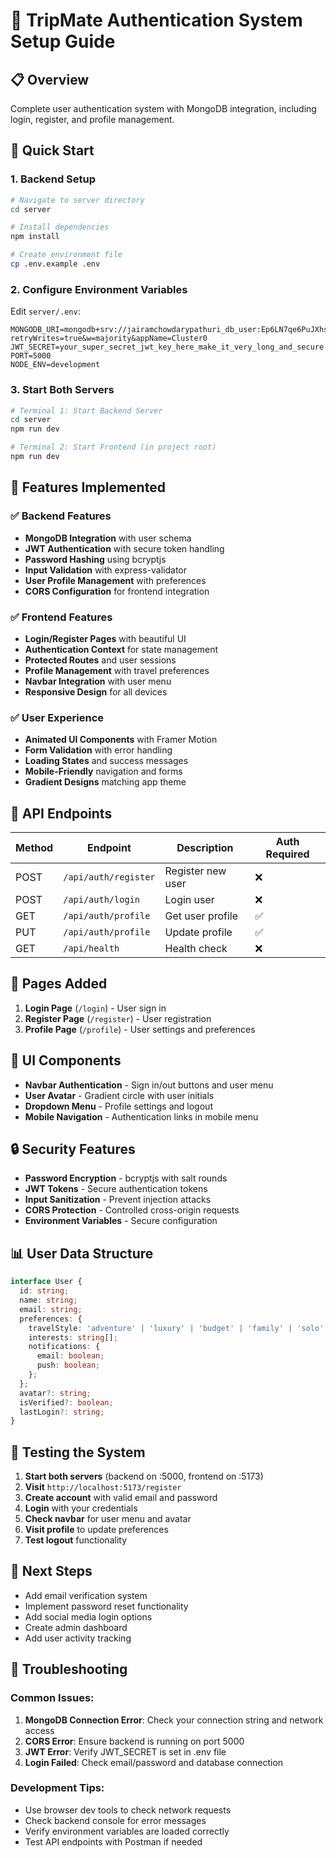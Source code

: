 # 🔐 TripMate Authentication System Setup Guide

## 📋 Overview
Complete user authentication system with MongoDB integration, including login, register, and profile management.

## 🚀 Quick Start

### 1. Backend Setup
```bash
# Navigate to server directory
cd server

# Install dependencies
npm install

# Create environment file
cp .env.example .env
```

### 2. Configure Environment Variables
Edit `server/.env`:
```env
MONGODB_URI=mongodb+srv://jairamchowdarypathuri_db_user:Ep6LN7qe6PuJXhsg@cluster0.3zqorqi.mongodb.net/?retryWrites=true&w=majority&appName=Cluster0
JWT_SECRET=your_super_secret_jwt_key_here_make_it_very_long_and_secure
PORT=5000
NODE_ENV=development
```

### 3. Start Both Servers
```bash
# Terminal 1: Start Backend Server
cd server
npm run dev

# Terminal 2: Start Frontend (in project root)
npm run dev
```

## 🎯 Features Implemented

### ✅ Backend Features
- **MongoDB Integration** with user schema
- **JWT Authentication** with secure token handling
- **Password Hashing** using bcryptjs
- **Input Validation** with express-validator
- **User Profile Management** with preferences
- **CORS Configuration** for frontend integration

### ✅ Frontend Features
- **Login/Register Pages** with beautiful UI
- **Authentication Context** for state management
- **Protected Routes** and user sessions
- **Profile Management** with travel preferences
- **Navbar Integration** with user menu
- **Responsive Design** for all devices

### ✅ User Experience
- **Animated UI Components** with Framer Motion
- **Form Validation** with error handling
- **Loading States** and success messages
- **Mobile-Friendly** navigation and forms
- **Gradient Designs** matching app theme

## 🔧 API Endpoints

| Method | Endpoint | Description | Auth Required |
|--------|----------|-------------|---------------|
| POST | `/api/auth/register` | Register new user | ❌ |
| POST | `/api/auth/login` | Login user | ❌ |
| GET | `/api/auth/profile` | Get user profile | ✅ |
| PUT | `/api/auth/profile` | Update profile | ✅ |
| GET | `/api/health` | Health check | ❌ |

## 📱 Pages Added

1. **Login Page** (`/login`) - User sign in
2. **Register Page** (`/register`) - User registration  
3. **Profile Page** (`/profile`) - User settings and preferences

## 🎨 UI Components

- **Navbar Authentication** - Sign in/out buttons and user menu
- **User Avatar** - Gradient circle with user initials
- **Dropdown Menu** - Profile settings and logout
- **Mobile Navigation** - Authentication links in mobile menu

## 🔒 Security Features

- **Password Encryption** - bcryptjs with salt rounds
- **JWT Tokens** - Secure authentication tokens
- **Input Sanitization** - Prevent injection attacks
- **CORS Protection** - Controlled cross-origin requests
- **Environment Variables** - Secure configuration

## 📊 User Data Structure

```typescript
interface User {
  id: string;
  name: string;
  email: string;
  preferences: {
    travelStyle: 'adventure' | 'luxury' | 'budget' | 'family' | 'solo' | 'business';
    interests: string[];
    notifications: {
      email: boolean;
      push: boolean;
    };
  };
  avatar?: string;
  isVerified?: boolean;
  lastLogin?: string;
}
```

## 🧪 Testing the System

1. **Start both servers** (backend on :5000, frontend on :5173)
2. **Visit** `http://localhost:5173/register`
3. **Create account** with valid email and password
4. **Login** with your credentials
5. **Check navbar** for user menu and avatar
6. **Visit profile** to update preferences
7. **Test logout** functionality

## 🎯 Next Steps

- Add email verification system
- Implement password reset functionality
- Add social media login options
- Create admin dashboard
- Add user activity tracking

## 🐛 Troubleshooting

### Common Issues:
1. **MongoDB Connection Error**: Check your connection string and network access
2. **CORS Error**: Ensure backend is running on port 5000
3. **JWT Error**: Verify JWT_SECRET is set in .env file
4. **Login Failed**: Check email/password and database connection

### Development Tips:
- Use browser dev tools to check network requests
- Check backend console for error messages
- Verify environment variables are loaded correctly
- Test API endpoints with Postman if needed
